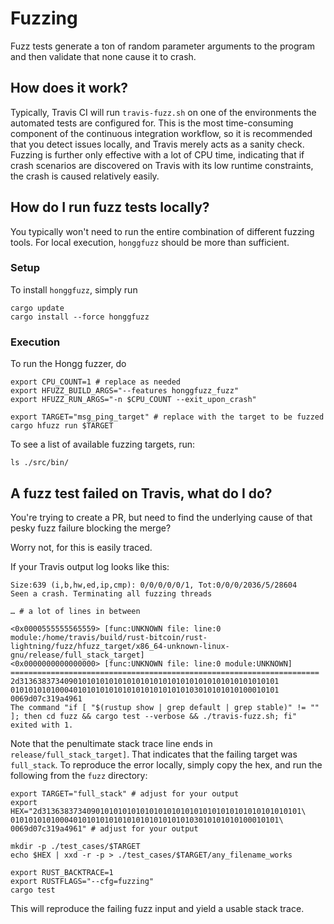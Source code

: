 # Fuzzing

Fuzz tests generate a ton of random parameter arguments to the program and then validate that none cause it to crash.

## How does it work?

Typically, Travis CI will run `travis-fuzz.sh` on one of the environments the automated tests are configured for.
This is the most time-consuming component of the continuous integration workflow, so it is recommended that you detect
issues locally, and Travis merely acts as a sanity check. Fuzzing is further only effective with
a lot of CPU time, indicating that if crash scenarios are discovered on Travis with its low
runtime constraints, the crash is caused relatively easily.

## How do I run fuzz tests locally?

You typically won't need to run the entire combination of different fuzzing tools. For local execution, `honggfuzz`
should be more than sufficient. 

### Setup

To install `honggfuzz`, simply run

```shell
cargo update
cargo install --force honggfuzz
```

### Execution

To run the Hongg fuzzer, do

```shell
export CPU_COUNT=1 # replace as needed
export HFUZZ_BUILD_ARGS="--features honggfuzz_fuzz"
export HFUZZ_RUN_ARGS="-n $CPU_COUNT --exit_upon_crash"

export TARGET="msg_ping_target" # replace with the target to be fuzzed
cargo hfuzz run $TARGET 
```

To see a list of available fuzzing targets, run:

```shell
ls ./src/bin/
```

## A fuzz test failed on Travis, what do I do?

You're trying to create a PR, but need to find the underlying cause of that pesky fuzz failure blocking the merge?

Worry not, for this is easily traced.

If your Travis output log looks like this:

```
Size:639 (i,b,hw,ed,ip,cmp): 0/0/0/0/0/1, Tot:0/0/0/2036/5/28604
Seen a crash. Terminating all fuzzing threads

… # a lot of lines in between

<0x0000555555565559> [func:UNKNOWN file: line:0 module:/home/travis/build/rust-bitcoin/rust-lightning/fuzz/hfuzz_target/x86_64-unknown-linux-gnu/release/full_stack_target]
<0x0000000000000000> [func:UNKNOWN file: line:0 module:UNKNOWN]
=====================================================================
2d3136383734090101010101010101010101010101010101010101010101
010101010100040101010101010101010101010103010101010100010101
0069d07c319a4961
The command "if [ "$(rustup show | grep default | grep stable)" != "" ]; then cd fuzz && cargo test --verbose && ./travis-fuzz.sh; fi" exited with 1.
```

Note that the penultimate stack trace line ends in `release/full_stack_target]`. That indicates that
the failing target was `full_stack`. To reproduce the error locally, simply copy the hex, 
and run the following from the `fuzz` directory:

```shell
export TARGET="full_stack" # adjust for your output
export HEX="2d3136383734090101010101010101010101010101010101010101010101\
010101010100040101010101010101010101010103010101010100010101\
0069d07c319a4961" # adjust for your output

mkdir -p ./test_cases/$TARGET
echo $HEX | xxd -r -p > ./test_cases/$TARGET/any_filename_works

export RUST_BACKTRACE=1
export RUSTFLAGS="--cfg=fuzzing"
cargo test
```

This will reproduce the failing fuzz input and yield a usable stack trace.
